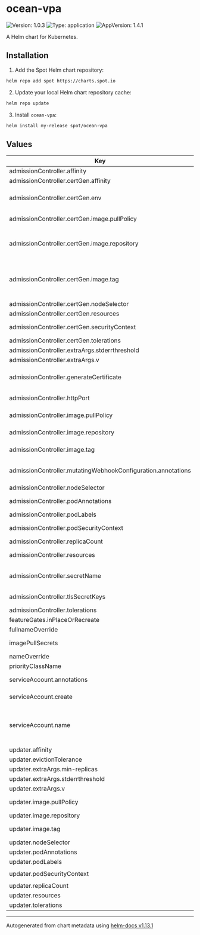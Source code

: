 # ocean-vpa

![Version: 1.0.3](https://img.shields.io/badge/Version-1.0.2-informational?style=flat-square) ![Type: application](https://img.shields.io/badge/Type-application-informational?style=flat-square) ![AppVersion: 1.4.1](https://img.shields.io/badge/AppVersion-1.3.0-informational?style=flat-square)

A Helm chart for Kubernetes.

## Installation

1. Add the Spot Helm chart repository:

```sh
helm repo add spot https://charts.spot.io
```

2. Update your local Helm chart repository cache:

```sh
helm repo update
```

3. Install `ocean-vpa`:

```sh
helm install my-release spot/ocean-vpa
```

## Values

| Key | Type | Default | Description |
|-----|------|---------|-------------|
| admissionController.affinity | object | `{}` |  |
| admissionController.certGen.affinity | object | `{}` |  |
| admissionController.certGen.env | object | `{}` | Additional environment variables to be added to the certgen container. Format is KEY: Value format |
| admissionController.certGen.image.pullPolicy | string | `"Always"` | The pull policy for the certgen image. Recommend not changing this |
| admissionController.certGen.image.repository | string | `"registry.k8s.io/ingress-nginx/kube-webhook-certgen"` | An image that contains certgen for creating certificates. Only used if admissionController.generateCertificate is true |
| admissionController.certGen.image.tag | string | `"v1.4.1"` | An image tag for the admissionController.certGen.image.repository image. Only used if admissionController.generateCertificate is true |
| admissionController.certGen.nodeSelector | object | `{}` |  |
| admissionController.certGen.resources | object | `{}` | The resources block for the certgen pod |
| admissionController.certGen.securityContext | object | `{}` | The securityContext block for the certgen pod |
| admissionController.certGen.tolerations | list | `[]` |  |
| admissionController.extraArgs.stderrthreshold | string | `"info"` |  |
| admissionController.extraArgs.v | int  | `4` |  |
| admissionController.generateCertificate | bool | `true` | If true and admissionController is enabled, a pre-install hook will run to create the certificate for the webhook |
| admissionController.httpPort | int  | `8000` | Port of the admission controller for the mutating webhooks |
| admissionController.image.pullPolicy | string | `"Always"` | The pull policy for the admission controller image. Recommend not changing this |
| admissionController.image.repository | string | `"registry.k8s.io/autoscaling/vpa-admission-controller"` | The location of the vpa admission controller image |
| admissionController.image.tag | string | `""` | Overrides the image tag whose default is the chart appVersion |
| admissionController.mutatingWebhookConfiguration.annotations | object | `{}` | Additional annotations for the MutatingWebhookConfiguration. Can be used for integration with cert-manager |
| admissionController.nodeSelector | object | `{}` |  |
| admissionController.podAnnotations | object | `{}` | Annotations to add to the admission controller pod |
| admissionController.podLabels | object | `{}` | Labels to add to the admission controller pod |
| admissionController.podSecurityContext | object | `{"runAsNonRoot":true,"runAsUser":65534,"seccompProfile":{"type":"RuntimeDefault"}}` | The security context for the admission controller pod |
| admissionController.replicaCount | int  | `1` |  |
| admissionController.resources | object | `{"limits":{},"requests":{"cpu":"50m","memory":"200Mi"}}` | The resources block for the admission controller pod |
| admissionController.secretName | string | `"{{ include \"ocean-vpa.fullname\" . }}-tls-secret"` | Name for the TLS secret created for the webhook. Default {{ .Release.Name }}-tls-secret |
| admissionController.tlsSecretKeys | list | `[]` | The keys in the vpa-tls-certs secret to map in to the admission controller |
| admissionController.tolerations | list | `[]` |
| featureGates.inPlaceOrRecreate | bool | true | If true the inPlace capability is supported |
| fullnameOverride | string | `""` | A template override for the fullname |
| imagePullSecrets | list | `[]` | A list of image pull secrets to be used for all pods |
| nameOverride | string | `""` | A template override for the name |
| priorityClassName | string | `""` | To set the priorityclass for all pods |
| serviceAccount.annotations | object | `{}` | Annotations to add to the service accounts for each component |
| serviceAccount.create | bool | `true` | Specifies whether a service account should be created for each component |
| serviceAccount.name | string | `""` | The base name of the service account to use (appended with the component). If not set and create is true, a name is generated using the fullname template and appended for each component |
| updater.affinity | object | `{}` |  |
| updater.evictionTolerance | float | `0.25` |  |
| updater.extraArgs.min-replicas | int  | `1` |  |
| updater.extraArgs.stderrthreshold | string | `"info"` |  |
| updater.extraArgs.v | int  | `4` |  |
| updater.image.pullPolicy | string | `"Always"` | The pull policy for the updater image. Recommend not changing this |
| updater.image.repository | string | `"registry.k8s.io/autoscaling/vpa-updater"` | The location of the updater image |
| updater.image.tag | string | `""` | Overrides the image tag whose default is the chart appVersion |
| updater.nodeSelector | object | `{}` |  |
| updater.podAnnotations | object | `{}` | Annotations to add to the updater pod |
| updater.podLabels | object | `{}` | Labels to add to the updater pod |
| updater.podSecurityContext | object | `{"runAsNonRoot":true,"runAsUser":65534,"seccompProfile":{"type":"RuntimeDefault"}}` | The security context for the updater pod |
| updater.replicaCount | int  | `1` |  |
| updater.resources | object | `{"limits":{},"requests":{"cpu":"50m","memory":"500Mi"}}` | The resources block for the updater pod |
| updater.tolerations | list | `[]` |  |

----------------------------------------------
Autogenerated from chart metadata using [helm-docs v1.13.1](https://github.com/norwoodj/helm-docs/releases/v1.13.1)